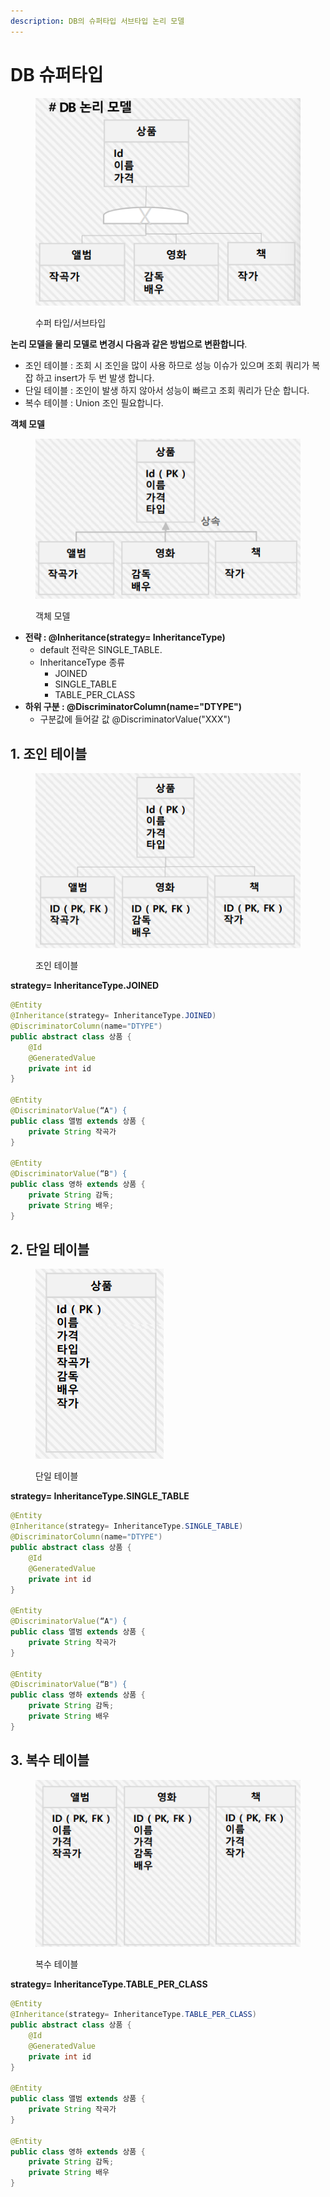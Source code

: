 ```yaml
---
description: DB의 슈퍼타입 서브타입 논리 모델
---
```


# DB 슈퍼타입

<figure><img src="../../.gitbook/assets/image (4).png" alt=""><figcaption><p>수퍼 타입/서브타입</p></figcaption></figure>

**논리 모델을 물리 모델로 변경시 다음과 같은 방법으로 변환합니다**.

* 조인 테이블 : 조회 시 조인을 많이 사용 하므로 성능 이슈가 있으며 조회 쿼리가 복잡 하고 insert가 두 번 발생 합니다.
* 단일 테이블 : 조인이 발생 하지 않아서 성능이 빠르고 조회 쿼리가 단순 합니다.
* 복수 테이블 : Union 조인 필요합니다.

**객체 모델**

<figure><img src="../../.gitbook/assets/image (2) (1).png" alt=""><figcaption><p>객체 모델</p></figcaption></figure>

* **전략 : @Inheritance(strategy= InheritanceType)**
  * default 전략은 SINGLE\_TABLE.
  * InheritanceType 종류&#x20;
    * JOINED&#x20;
    * SINGLE\_TABLE&#x20;
    * &#x20;TABLE\_PER\_CLASS
* **하위 구분 : @DiscriminatorColumn(name="DTYPE")**
  * 구분값에 들어갈 값 @DiscriminatorValue("XXX")

## 1. 조인 테이블

<figure><img src="../../.gitbook/assets/image (1) (1).png" alt=""><figcaption><p> 조인 테이블</p></figcaption></figure>

**strategy= InheritanceType.JOINED**

```java
@Entity
@Inheritance(strategy= InheritanceType.JOINED)
@DiscriminatorColumn(name="DTYPE")
public abstract class 상품 {
    @Id
    @GeneratedValue
    private int id
}

@Entity
@DiscriminatorValue(“A") {
public class 앨범 extends 상품 {
    private String 작곡가
}

@Entity
@DiscriminatorValue(“B") {
public class 영하 extends 상품 {
    private String 감독;
    private String 배우;
}
```

## 2. 단일 테이블

<figure><img src="../../.gitbook/assets/image (3) (1).png" alt=""><figcaption><p>단일 테이블</p></figcaption></figure>

**strategy= InheritanceType.SINGLE\_TABLE**

```java
@Entity
@Inheritance(strategy= InheritanceType.SINGLE_TABLE)
@DiscriminatorColumn(name="DTYPE")
public abstract class 상품 {
    @Id
    @GeneratedValue
    private int id
}

@Entity
@DiscriminatorValue(“A") {
public class 앨범 extends 상품 {
    private String 작곡가
}

@Entity
@DiscriminatorValue(“B") {
public class 영하 extends 상품 {
    private String 감독;
    private String 배우
}
```

## 3. 복수 테이블

<figure><img src="../../.gitbook/assets/image (4) (1).png" alt=""><figcaption><p>복수 테이블</p></figcaption></figure>

**strategy= InheritanceType.TABLE\_PER\_CLASS**

```java
@Entity
@Inheritance(strategy= InheritanceType.TABLE_PER_CLASS)
public abstract class 상품 {
    @Id
    @GeneratedValue
    private int id
}

@Entity
public class 앨범 extends 상품 {
    private String 작곡가
}

@Entity
public class 영하 extends 상품 {
    private String 감독;
    private String 배우
}
```

